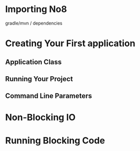 # Importing No8

gradle/mvn / dependencies

# Creating Your First application
## Application Class
## Running Your Project
## Command Line Parameters

# Non-Blocking IO
# Running Blocking Code
